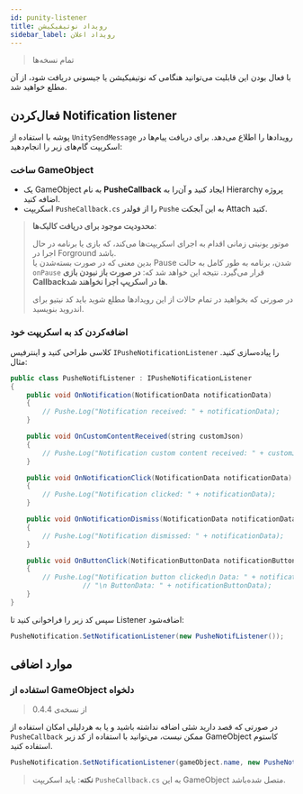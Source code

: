 ```yaml
---
id: punity-listener
title: رویداد نوتیفیکیشن
sidebar_label: رویداد اعلان
---
```


> تمام نسخه‌ها

با فعال بودن این قابلیت می‌توانید هنگامی که نوتیفیکیشن یا جیسونی دریافت شود، از آن مطلع خواهید شد.

## فعال‌کردن Notification listener

پوشه با استفاده از `UnitySendMessage` رویداد‌ها را اطلاع می‌دهد. برای دریافت پیام‌ها در اسکریپت گام‌های زیر را انجام‌دهید:

### ساخت GameObject

* یک GameObject به نام **PusheCallback** ایجاد کنید و آن‌را به Hierarchy پروژه اضافه کنید.
* اسکریپت `PusheCallback.cs` را از فولدر `Pushe` به این آبجکت Attach کتید.

> **محدودیت موجود برای دریافت کالبک‌ها**:<br />
>
> موتور یونیتی زمانی اقدام به اجرای اسکریپت‌ها می‌کند، که بازی یا برنامه در حال اجرا در Forground باشد.<br />
> بدین معنی که در صورت بسته‌شدن یا Pause شدن، برنامه به طور کامل به حالت `onPause` قرار می‌گیرد.
> نتیجه‌ این خواهد شد که: **در صورت باز نبودن بازی Callbackها در اسکریپ اجرا نخواهند شد.**
> 
> در صورتی که بخواهید در تمام حالات از این رویدادها مطلع شوید باید کد نیتیو برای اندروید بنویسید.

### اضافه‌کردن کد به اسکریپت خود

کلاسی طراحی کنید و اینترفیس `IPusheNotificationListener` را پیاده‌سازی کنید. مثال:

```java
public class PusheNotifListener : IPusheNotificationListener
{
    public void OnNotification(NotificationData notificationData)
    {
        // Pushe.Log("Notification received: " + notificationData);
    }

    public void OnCustomContentReceived(string customJson)
    {
        // Pushe.Log("Notification custom content received: " + customJson);
    }

    public void OnNotificationClick(NotificationData notificationData)
    {
        // Pushe.Log("Notification clicked: " + notificationData);
    }

    public void OnNotificationDismiss(NotificationData notificationData)
    {
        // Pushe.Log("Notification dismissed: " + notificationData);
    }

    public void OnButtonClick(NotificationButtonData notificationButtonData, NotificationData notificationData)
    {
        // Pushe.Log("Notification button clicked\n Data: " + notificationData +
                  // "\n ButtonData: " + notificationButtonData);
    }
}
```

سپس کد زیر را فراخوانی کنید تا Listener اضافه‌شود:


```java
PusheNotification.SetNotificationListener(new PusheNotifListener());
```

## موارد اضافی

### استفاده از GameObject دلخواه
> از نسخه‌ی 0.4.4

در صورتی که قصد دارید شئی اضافه نداشته باشید و یا به هردلیلی امکان استفاده از `PusheCallback` ممکن نیست، می‌توانید با استفاده از کد زیر GameObject کاستوم استفاده کنید.

```java
PusheNotification.SetNotificationListener(gameObject.name, new PusheNotifListener());
```

> **نکته**: باید اسکریپت `PusheCallback.cs` به این GameObject متصل شده‌باشد.